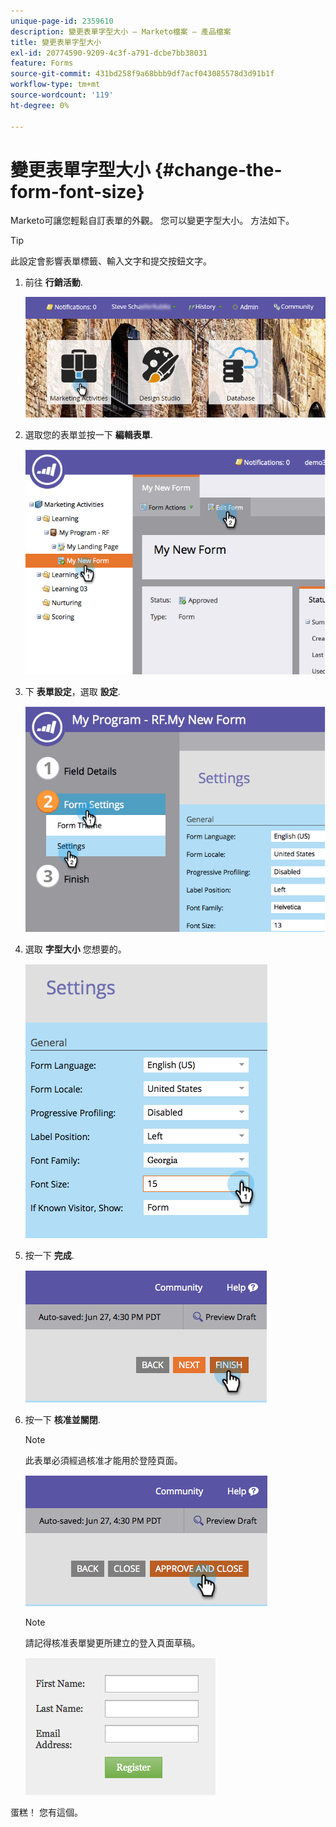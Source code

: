 ```yaml
---
unique-page-id: 2359610
description: 變更表單字型大小 — Marketo檔案 — 產品檔案
title: 變更表單字型大小
exl-id: 20774590-9209-4c3f-a791-dcbe7bb38031
feature: Forms
source-git-commit: 431bd258f9a68bbb9df7acf043085578d3d91b1f
workflow-type: tm+mt
source-wordcount: '119'
ht-degree: 0%

---
```


# 變更表單字型大小 {#change-the-form-font-size}

Marketo可讓您輕鬆自訂表單的外觀。 您可以變更字型大小。 方法如下。

>[!TIP]
>
>此設定會影響表單標籤、輸入文字和提交按鈕文字。

1. 前往 **行銷活動**.

   ![](assets/login-marketing-activities-1.png)

1. 選取您的表單並按一下 **編輯表單**.

   ![](assets/image2014-9-15-16-3a9-3a41.png)

1. 下 **表單設定**，選取 **設定**.

   ![](assets/image2014-9-15-16-3a9-3a56.png)

1. 選取 **字型大小** 您想要的。

   ![](assets/image2014-9-15-16-3a10-3a8.png)

1. 按一下 **完成**.

   ![](assets/image2014-9-15-16-3a10-3a50.png)

1. 按一下 **核准並關閉**.

   >[!NOTE]
   >
   >此表單必須經過核准才能用於登陸頁面。

   ![](assets/image2014-9-15-16-3a11-3a17.png)

   >[!NOTE]
   >
   >請記得核准表單變更所建立的登入頁面草稿。

   ![](assets/image2014-9-15-16-3a11-3a42.png)

蛋糕！ 您有這個。
